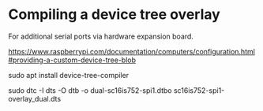 
Compiling a device tree overlay
===

For additional serial ports via hardware expansion board.

https://www.raspberrypi.com/documentation/computers/configuration.html#providing-a-custom-device-tree-blob

sudo apt install device-tree-compiler

sudo dtc -I dts -O dtb -o dual-sc16is752-spi1.dtbo sc16is752-spi1-overlay_dual.dts
